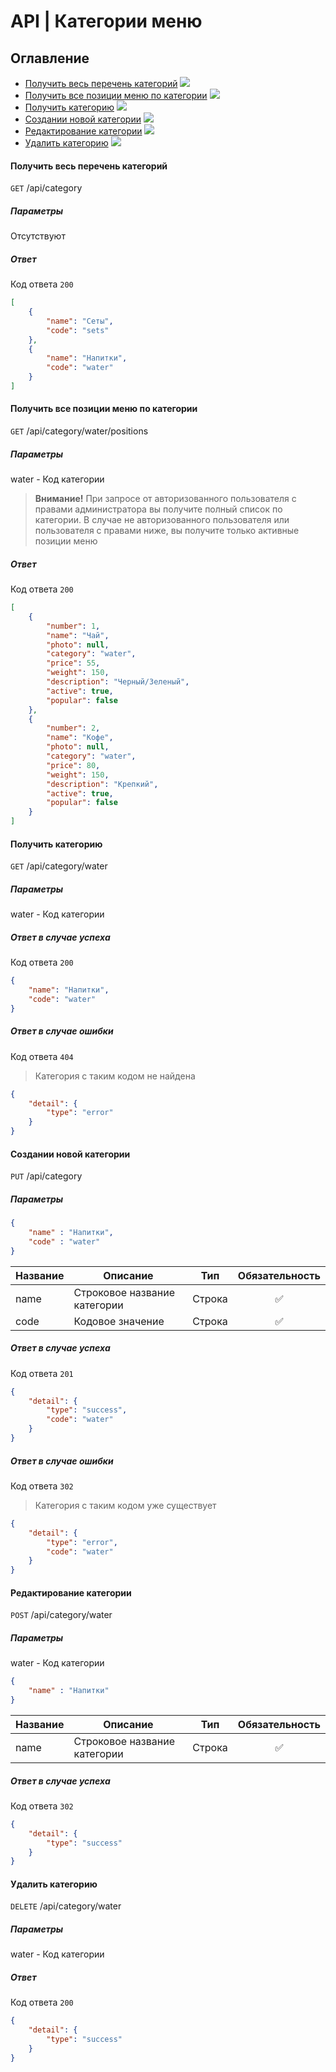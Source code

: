 # API | Категории меню

## Оглавление
* [Получить весь перечень категорий](#getAll) <img src="https://img.shields.io/badge/-All-success">
* [Получить все позиции меню по категории](#getAllPositions) <img src="https://img.shields.io/badge/-All-success">
* [Получить категорию](#getOnce) <img src="https://img.shields.io/badge/-All-success">
* [Создании новой категории](#create) <img src="https://img.shields.io/badge/-Auth-red">
* [Редактирование категории](#edit) <img src="https://img.shields.io/badge/-Auth-red">
* [Удалить категорию](#delete) <img src="https://img.shields.io/badge/-Auth-red">

<a name="getAll"></a>
#### Получить весь перечень категорий
`GET` /api/category
##### Параметры
Отсутствуют

##### Ответ
Код ответа `200`
``` json
[
    {
        "name": "Сеты",
        "code": "sets"
    },
    {
        "name": "Напитки",
        "code": "water"
    }
]
```

<a name="getAllPositions"></a>
#### Получить все позиции меню по категории
`GET` /api/category/water/positions
##### Параметры
water - Код категории

> **Внимание!** При запросе от авторизованного пользователя с правами администратора вы получите полный список по категории. В случае не авторизованного пользователя или пользователя с правами ниже, вы получите только активные позиции меню 

##### Ответ
Код ответа `200`
``` json
[
    {
        "number": 1,
        "name": "Чай",
        "photo": null,
        "category": "water",
        "price": 55,
        "weight": 150,
        "description": "Черный/Зеленый",
        "active": true,
        "popular": false
    },
    {
        "number": 2,
        "name": "Кофе",
        "photo": null,
        "category": "water",
        "price": 80,
        "weight": 150,
        "description": "Крепкий",
        "active": true,
        "popular": false
    }
]
```

<a name="#getOnce"></a>
#### Получить категорию
`GET` /api/category/water
##### Параметры
water - Код категории

##### Ответ в случае успеха
Код ответа `200`
``` json
{
    "name": "Напитки",
    "code": "water"
}
```

##### Ответ в случае ошибки
Код ответа `404`
> Категория с таким кодом не найдена
``` json
{
    "detail": {
        "type": "error"
    }
}
```

<a name="create"></a>
#### Создании новой категории
`PUT` /api/category
##### Параметры
``` json
{
    "name" : "Напитки",
    "code" : "water"
}
```
|Название|Описание|Тип|Обязательность|
|--------|--------|---|:--------------:|
|name|Строковое название категории|Строка|✅|
|code|Кодовое значение|Строка|✅|

##### Ответ в случае успеха
Код ответа `201`
``` json
{
    "detail": {
        "type": "success",
        "code": "water"
    }
}
```

##### Ответ в случае ошибки
Код ответа `302`
> Категория с таким кодом уже существует
``` json
{
    "detail": {
        "type": "error",
        "code": "water"
    }
}
```

<a name="edit"></a>
#### Редактирование категории
`POST` /api/category/water
##### Параметры
water - Код категории
``` json
{
    "name" : "Напитки"
}
```
|Название|Описание|Тип|Обязательность|
|--------|--------|---|:--------------:|
|name|Строковое название категории|Строка|✅|

##### Ответ в случае успеха
Код ответа `302`
``` json
{
    "detail": {
        "type": "success"
    }
}
```

<a name="delete"></a>
#### Удалить категорию
`DELETE` /api/category/water
##### Параметры
water - Код категории

##### Ответ
Код ответа `200`
``` json
{
    "detail": {
        "type": "success"
    }
}
```